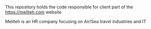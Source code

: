 
This repository holds the code responsible for client part of the https://meliteh.com website

Meliteh is an HR company focusing on Air/Sea travel industries and IT